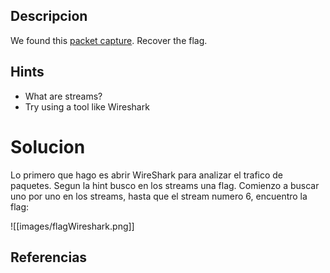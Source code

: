 
## Descripcion

We found this [packet capture](https://jupiter.challenges.picoctf.org/static/483e50268fe7e015c49caf51a69063d0/capture.pcap). Recover the flag.

## Hints
- What are streams?
- Try using a tool like Wireshark

# Solucion

Lo primero que hago es abrir WireShark para analizar el trafico de paquetes. Segun la hint busco en los streams una flag. Comienzo a buscar uno por uno en los streams, hasta que el stream numero 6, encuentro la flag:


![[images/flagWireshark.png]]

## Referencias

 